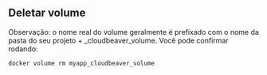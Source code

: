 ## Deletar volume

Observação: o nome real do volume geralmente é prefixado com o nome da pasta do seu projeto + \_cloudbeaver_volume.
Você pode confirmar rodando:

```bash
docker volume rm myapp_cloudbeaver_volume
```
